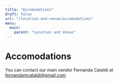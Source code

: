 ```yaml
---
title: "Accomodations"
draft: false
url: "/location-and-venue/accomodations"
menu:
  main:
    parent: "Location and Venue"
---
```


# Accomodations

You can contact our main vendor Fernanda Cataldi at fernandamcataldi@gmail.com


